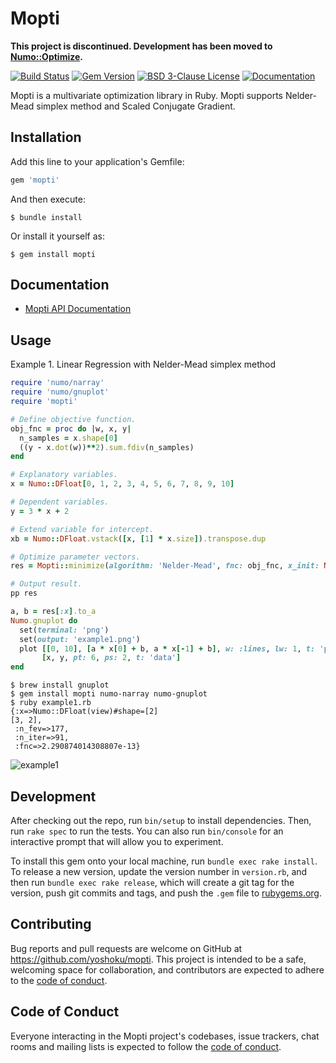# Mopti

**This project is discontinued. Development has been moved to [Numo::Optimize](https://github.com/yoshoku/numo-optimize).**

[![Build Status](https://github.com/yoshoku/mopti/actions/workflows/build.yml/badge.svg)](https://github.com/yoshoku/mopti/actions/workflows/build.yml)
[![Gem Version](https://badge.fury.io/rb/mopti.svg)](https://badge.fury.io/rb/mopti)
[![BSD 3-Clause License](https://img.shields.io/badge/License-BSD%203--Clause-orange.svg)](https://github.com/yoshoku/mopti/blob/main/LICENSE.txt)
[![Documentation](https://img.shields.io/badge/api-reference-blue.svg)](https://gemdocs.org/gems/mopti/)

Mopti is a multivariate optimization library in Ruby.
Mopti supports Nelder-Mead simplex method and Scaled Conjugate Gradient.



## Installation

Add this line to your application's Gemfile:

```ruby
gem 'mopti'
```

And then execute:

    $ bundle install

Or install it yourself as:

    $ gem install mopti

## Documentation

- [Mopti API Documentation](https://yoshoku.github.io/mopti/doc/)

## Usage

Example 1. Linear Regression with Nelder-Mead simplex method

```ruby
require 'numo/narray'
require 'numo/gnuplot'
require 'mopti'

# Define objective function.
obj_fnc = proc do |w, x, y|
  n_samples = x.shape[0]
  ((y - x.dot(w))**2).sum.fdiv(n_samples)
end

# Explanatory variables.
x = Numo::DFloat[0, 1, 2, 3, 4, 5, 6, 7, 8, 9, 10]

# Dependent variables.
y = 3 * x + 2

# Extend variable for intercept.
xb = Numo::DFloat.vstack([x, [1] * x.size]).transpose.dup

# Optimize parameter vectors.
res = Mopti::minimize(algorithm: 'Nelder-Mead', fnc: obj_fnc, x_init: Numo::DFloat.zeros(2), args: [xb, y])

# Output result.
pp res

a, b = res[:x].to_a
Numo.gnuplot do
  set(terminal: 'png')
  set(output: 'example1.png')
  plot [[0, 10], [a * x[0] + b, a * x[-1] + b], w: :lines, lw: 1, t: 'parameters'],
       [x, y, pt: 6, ps: 2, t: 'data']
end
```

```
$ brew install gnuplot
$ gem install mopti numo-narray numo-gnuplot
$ ruby example1.rb
{:x=>Numo::DFloat(view)#shape=[2]
[3, 2],
 :n_fev=>177,
 :n_iter=>91,
 :fnc=>2.290874014308807e-13}
```

![example1](https://user-images.githubusercontent.com/5562409/74737586-79c9db00-5298-11ea-9063-90e4655f878a.png)


## Development

After checking out the repo, run `bin/setup` to install dependencies. Then, run `rake spec` to run the tests. You can also run `bin/console` for an interactive prompt that will allow you to experiment.

To install this gem onto your local machine, run `bundle exec rake install`. To release a new version, update the version number in `version.rb`, and then run `bundle exec rake release`, which will create a git tag for the version, push git commits and tags, and push the `.gem` file to [rubygems.org](https://rubygems.org).

## Contributing

Bug reports and pull requests are welcome on GitHub at https://github.com/yoshoku/mopti. This project is intended to be a safe, welcoming space for collaboration, and contributors are expected to adhere to the [code of conduct](https://github.com/yoshoku/mopti/blob/main/CODE_OF_CONDUCT.md).


## Code of Conduct

Everyone interacting in the Mopti project's codebases, issue trackers, chat rooms and mailing lists is expected to follow the [code of conduct](https://github.com/yoshoku/mopti/blob/main/CODE_OF_CONDUCT.md).
